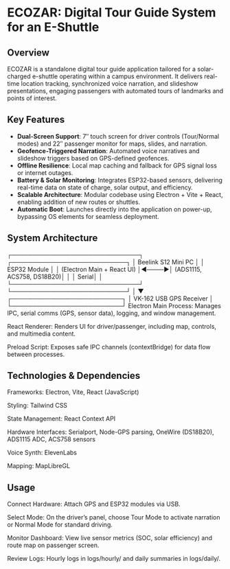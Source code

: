 # ECOZAR: Digital Tour Guide System for an E-Shuttle

## Overview
ECOZAR is a standalone digital tour guide application tailored for a solar-charged e-shuttle operating within a campus environment. It delivers real-time location tracking, synchronized voice narration, and slideshow presentations, engaging passengers with automated tours of landmarks and points of interest.

## Key Features

- **Dual-Screen Support**: 7″ touch screen for driver controls (Tour/Normal modes) and 22″ passenger monitor for maps, slides, and narration.  
- **Geofence-Triggered Narration**: Automated voice narratives and slideshow triggers based on GPS-defined geofences.  
- **Offline Resilience**: Local map caching and fallback for GPS signal loss or internet outages.  
- **Battery & Solar Monitoring**: Integrates ESP32-based sensors, delivering real-time data on state of charge, solar output, and efficiency.  
- **Scalable Architecture**: Modular codebase using Electron + Vite + React, enabling addition of new routes or shuttles.  
- **Automatic Boot**: Launches directly into the application on power-up, bypassing OS elements for seamless deployment.

## System Architecture

┌──────────────────────────────┐       ┌───────────────────────────┐
│       Beelink S12 Mini PC    │       │       ESP32 Module        │
│ (Electron Main + React UI)   │◀────▶│ (ADS1115, ACS758, DS18B20)│
│                              │ Serial│                           │
└──────────────────────────────┘       └───────────────────────────┘
                  │
                  ▼
       ┌──────────────────────────┐
       │  VK-162 USB GPS Receiver │
       └──────────────────────────┘
Electron Main Process: Manages IPC, serial comms (GPS, sensor data), logging, and window management.

React Renderer: Renders UI for driver/passenger, including map, controls, and multimedia content.

Preload Script: Exposes safe IPC channels (contextBridge) for data flow between processes.

## Technologies & Dependencies

Frameworks: Electron, Vite, React (JavaScript)

Styling: Tailwind CSS

State Management: React Context API

Hardware Interfaces: Serialport, Node-GPS parsing, OneWire (DS18B20), ADS1115 ADC, ACS758 sensors

Voice Synth: ElevenLabs

Mapping: MapLibreGL

## Usage

Connect Hardware: Attach GPS and ESP32 modules via USB.

Select Mode: On the driver’s panel, choose Tour Mode to activate narration or Normal Mode for standard driving.

Monitor Dashboard: View live sensor metrics (SOC, solar efficiency) and route map on passenger screen.

Review Logs: Hourly logs in logs/hourly/ and daily summaries in logs/daily/.
